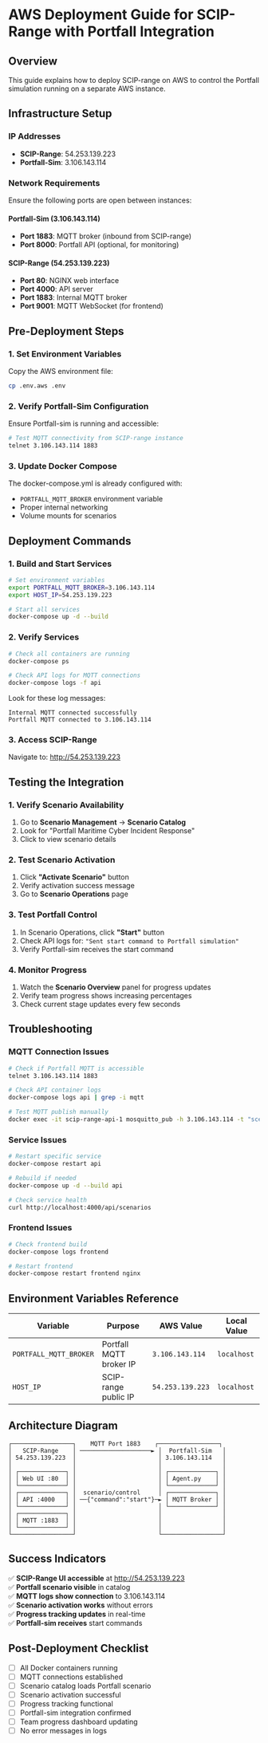 # AWS Deployment Guide for SCIP-Range with Portfall Integration

## Overview
This guide explains how to deploy SCIP-range on AWS to control the Portfall simulation running on a separate AWS instance.

## Infrastructure Setup

### IP Addresses
- **SCIP-Range**: 54.253.139.223
- **Portfall-Sim**: 3.106.143.114

### Network Requirements
Ensure the following ports are open between instances:

#### Portfall-Sim (3.106.143.114)
- **Port 1883**: MQTT broker (inbound from SCIP-range)
- **Port 8000**: Portfall API (optional, for monitoring)

#### SCIP-Range (54.253.139.223)
- **Port 80**: NGINX web interface
- **Port 4000**: API server
- **Port 1883**: Internal MQTT broker
- **Port 9001**: MQTT WebSocket (for frontend)

## Pre-Deployment Steps

### 1. Set Environment Variables
Copy the AWS environment file:
```bash
cp .env.aws .env
```

### 2. Verify Portfall-Sim Configuration
Ensure Portfall-sim is running and accessible:
```bash
# Test MQTT connectivity from SCIP-range instance
telnet 3.106.143.114 1883
```

### 3. Update Docker Compose
The docker-compose.yml is already configured with:
- `PORTFALL_MQTT_BROKER` environment variable
- Proper internal networking
- Volume mounts for scenarios

## Deployment Commands

### 1. Build and Start Services
```bash
# Set environment variables
export PORTFALL_MQTT_BROKER=3.106.143.114
export HOST_IP=54.253.139.223

# Start all services
docker-compose up -d --build
```

### 2. Verify Services
```bash
# Check all containers are running
docker-compose ps

# Check API logs for MQTT connections
docker-compose logs -f api
```

Look for these log messages:
```
Internal MQTT connected successfully
Portfall MQTT connected to 3.106.143.114
```

### 3. Access SCIP-Range
Navigate to: http://54.253.139.223

## Testing the Integration

### 1. Verify Scenario Availability
1. Go to **Scenario Management** → **Scenario Catalog**
2. Look for "Portfall Maritime Cyber Incident Response"
3. Click to view scenario details

### 2. Test Scenario Activation
1. Click **"Activate Scenario"** button
2. Verify activation success message
3. Go to **Scenario Operations** page

### 3. Test Portfall Control
1. In Scenario Operations, click **"Start"** button
2. Check API logs for: `"Sent start command to Portfall simulation"`
3. Verify Portfall-sim receives the start command

### 4. Monitor Progress
1. Watch the **Scenario Overview** panel for progress updates
2. Verify team progress shows increasing percentages
3. Check current stage updates every few seconds

## Troubleshooting

### MQTT Connection Issues
```bash
# Check if Portfall MQTT is accessible
telnet 3.106.143.114 1883

# Check API container logs
docker-compose logs api | grep -i mqtt

# Test MQTT publish manually
docker exec -it scip-range-api-1 mosquitto_pub -h 3.106.143.114 -t "scenario/control" -m '{"command":"start"}'
```

### Service Issues
```bash
# Restart specific service
docker-compose restart api

# Rebuild if needed
docker-compose up -d --build api

# Check service health
curl http://localhost:4000/api/scenarios
```

### Frontend Issues
```bash
# Check frontend build
docker-compose logs frontend

# Restart frontend
docker-compose restart frontend nginx
```

## Environment Variables Reference

| Variable | Purpose | AWS Value | Local Value |
|----------|---------|-----------|-------------|
| `PORTFALL_MQTT_BROKER` | Portfall MQTT broker IP | `3.106.143.114` | `localhost` |
| `HOST_IP` | SCIP-range public IP | `54.253.139.223` | `localhost` |

## Architecture Diagram

```
┌─────────────────┐    MQTT Port 1883    ┌─────────────────┐
│   SCIP-Range    │ ────────────────────► │  Portfall-Sim   │
│ 54.253.139.223  │                       │ 3.106.143.114   │
│                 │                       │                 │
│ ┌─────────────┐ │                       │ ┌─────────────┐ │
│ │ Web UI :80  │ │                       │ │ Agent.py    │ │
│ └─────────────┘ │                       │ └─────────────┘ │
│ ┌─────────────┐ │  scenario/control     │ ┌─────────────┐ │
│ │ API :4000   │ │ ──{"command":"start"}─► │ MQTT Broker │ │
│ └─────────────┘ │                       │ └─────────────┘ │
│ ┌─────────────┐ │                       │                 │
│ │ MQTT :1883  │ │                       │                 │
│ └─────────────┘ │                       │                 │
└─────────────────┘                       └─────────────────┘
```

## Success Indicators

✅ **SCIP-Range UI accessible** at http://54.253.139.223  
✅ **Portfall scenario visible** in catalog  
✅ **MQTT logs show connection** to 3.106.143.114  
✅ **Scenario activation works** without errors  
✅ **Progress tracking updates** in real-time  
✅ **Portfall-sim receives** start commands  

## Post-Deployment Checklist

- [ ] All Docker containers running
- [ ] MQTT connections established
- [ ] Scenario catalog loads Portfall scenario
- [ ] Scenario activation successful
- [ ] Progress tracking functional
- [ ] Portfall-sim integration confirmed
- [ ] Team progress dashboard updating
- [ ] No error messages in logs